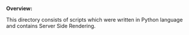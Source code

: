 **Overview:**

This directory consists of scripts which were written in Python language and contains Server Side Rendering.
